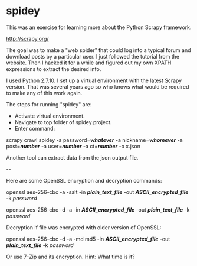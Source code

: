 # spidey

This was an exercise for learning more about the Python Scrapy framework.

http://scrapy.org/

The goal was to make a "web spider" that could log into a typical forum and download posts by a particular user.
I just followed the tutorial from the website.  Then I hacked it for a while and figured out my own XPATH
expressions to extract the desired info.

I used Python 2.7.10.  I set up a virtual environment with the latest Scrapy version.  That was several years ago so who knows what would be required to make any of this work again.

The steps for running "spidey" are:

* Activate virtual environment.
* Navigate to top folder of spidey project.
* Enter command:

scrapy crawl spidey -a password=***whatever*** -a nickname=***whomever*** -a post=***number*** -a user=***number*** -a ct=***number*** -o x.json

Another tool can extract data from the json output file.

-- 

Here are some OpenSSL encryption and decryption commands:

openssl aes-256-cbc -a -salt -in ***plain_text_file*** -out ***ASCII_encrypted_file*** -k *password*

openssl aes-256-cbc -d -a -in ***ASCII_encrypted_file*** -out ***plain_text_file*** -k *password*

Decryption if file was encrypted with older version of OpenSSL:

openssl aes-256-cbc -d -a -md md5 -in ***ASCII_encrypted_file*** -out ***plain_text_file*** -k *password*

Or use 7-Zip and its encryption.  Hint:  What time is it?
